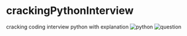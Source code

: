 # crackingPythonInterview
cracking coding interview python with explanation
![python](	https://img.shields.io/badge/Python-14354C?style=for-the-badge&logo=python&logoColor=white)
![question](https://img.shields.io/badge/Question-14354C?style=for-the-badge&logo=Quest&logoColor=white)
